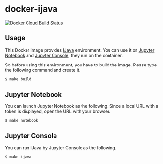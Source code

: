 # docker-ijava

[![Docker Cloud Build Status](https://img.shields.io/docker/cloud/build/blue271828/ijava.svg)](https://hub.docker.com/r/blue271828/ijava)



## Usage

This Docker image provides [IJava](https://github.com/SpencerPark/IJava/) environment. You can use it on [Jupyter Notebook](https://github.com/jupyter/notebook) and [Jupyter Console](https://github.com/jupyter/jupyter_console), they run on the container.

So before using this environment, you have to build the image. Please type the following command and create it.

```bash
$ make build
```



## Jupyter Notebook

You can launch Jupyter Notebook as the following. Since a local URL with a token is displayed, open the URL with your browser.

```bash
$ make notebook
```



## Jupyter Console

You can run IJava by Jupyter Console as the following.

```bash
$ make ijava
```

